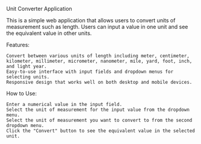 Unit Converter Application

This is a simple web application that allows users to convert units of measurement such as length. Users can input a value in one unit and see the equivalent value in other units.

Features:

    Convert between various units of length including meter, centimeter, kilometer, millimeter, micrometer, nanometer, mile, yard, foot, inch, and light year.
    Easy-to-use interface with input fields and dropdown menus for selecting units.
    Responsive design that works well on both desktop and mobile devices.

How to Use:

    Enter a numerical value in the input field.
    Select the unit of measurement for the input value from the dropdown menu.
    Select the unit of measurement you want to convert to from the second dropdown menu.
    Click the "Convert" button to see the equivalent value in the selected unit.
